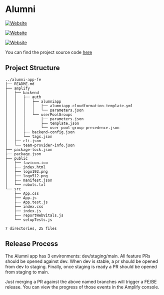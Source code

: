 # Alumni

[![Website](https://img.shields.io/website?label=PRODUCTION&style=for-the-badge&url=https://main.dvs6rmc805qp3.amplifyapp.com/)](https://main.dvs6rmc805qp3.amplifyapp.com/)

[![Website](https://img.shields.io/website?label=STAGING&style=for-the-badge&url=https://staging.dvs6rmc805qp3.amplifyapp.com/)](https://staging.dvs6rmc805qp3.amplifyapp.com/)

[![Website](https://img.shields.io/website?label=DEV&style=for-the-badge&url=https://dev.dvs6rmc805qp3.amplifyapp.com/)](https://dev.dvs6rmc805qp3.amplifyapp.com/)

You can find the project source code [here](https://github.com/CodePlatoonAlumni/alumni-app-fe)

## Project Structure

```tree
../alumni-app-fe
├── README.md
├── amplify
│   ├── backend
│   │   ├── auth
│   │   │   ├── alumniapp
│   │   │   │   ├── alumniapp-cloudformation-template.yml
│   │   │   │   └── parameters.json
│   │   │   └── userPoolGroups
│   │   │       ├── parameters.json
│   │   │       ├── template.json
│   │   │       └── user-pool-group-precedence.json
│   │   ├── backend-config.json
│   │   └── tags.json
│   ├── cli.json
│   └── team-provider-info.json
├── package-lock.json
├── package.json
├── public
│   ├── favicon.ico
│   ├── index.html
│   ├── logo192.png
│   ├── logo512.png
│   ├── manifest.json
│   └── robots.txt
└── src
    ├── App.css
    ├── App.js
    ├── App.test.js
    ├── index.css
    ├── index.js
    ├── reportWebVitals.js
    └── setupTests.js

7 directories, 25 files
```

## Release Process

The Alumni app has 3 environments: dev/staging/main. All feature PRs should be opened against dev. When dev is stable, a pr should be opened from dev to staging. Finally, once staging is ready a PR should be opened from staging to main.

Just merging a PR against the above named branches will trigger a FE/BE release. You can view the progress of those events in the Amplify console.
